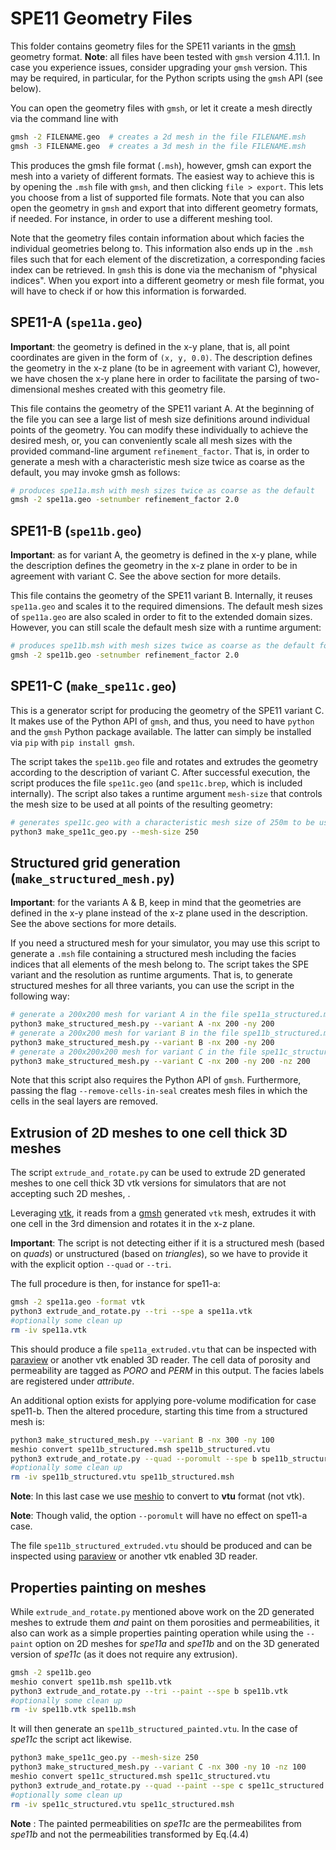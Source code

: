# SPE11 Geometry Files

This folder contains geometry files for the SPE11 variants in the [gmsh](https://gmsh.info/) geometry format.
__Note__: all files have been tested with `gmsh` version 4.11.1. In case you experience issues, consider upgrading
your `gmsh` version. This may be required, in particular, for the Python scripts using the `gmsh` API (see below).


You can open the geometry files with `gmsh`, or let it create a mesh directly via the command line with

```bash
gmsh -2 FILENAME.geo  # creates a 2d mesh in the file FILENAME.msh
gmsh -3 FILENAME.geo  # creates a 3d mesh in the file FILENAME.msh
```

This produces the gmsh file format (`.msh`), however, gmsh can export the mesh into a variety of different formats.
The easiest way to achieve this is by opening the `.msh` file with `gmsh`, and then clicking `file > export`. This
lets you choose from a list of supported file formats. Note that you can also open the geometry in `gmsh` and export
that into different geometry formats, if needed. For instance, in order to use a different meshing tool.

Note that the geometry files contain information about which facies the individual geometries belong to. This information
also ends up in the `.msh` files such that for each element of the discretization, a corresponding facies index can be
retrieved. In `gmsh` this is done via the mechanism of "physical indices". When you export into a different geometry or
mesh file format, you will have to check if or how this information is forwarded.

## SPE11-A (`spe11a.geo`)

__Important__: the geometry is defined in the x-y plane, that is, all point coordinates are given in the form of `(x, y, 0.0)`.
The description defines the geometry in the x-z plane (to be in agreement with variant C), however, we have chosen the x-y plane
here in order to facilitate the parsing of two-dimensional meshes created with this geometry file.


This file contains the geometry of the SPE11 variant A. At the beginning of the file you can see a large list of mesh size
definitions around individual points of the geometry. You can modify these individually to achieve the desired mesh,
or, you can conveniently scale all mesh sizes with the provided command-line argument `refinement_factor`. That is, in
order to generate a mesh with a characteristic mesh size twice as coarse as the default, you may invoke gmsh as follows:

```bash
# produces spe11a.msh with mesh sizes twice as coarse as the default
gmsh -2 spe11a.geo -setnumber refinement_factor 2.0
```

## SPE11-B (`spe11b.geo`)

__Important__: as for variant A, the geometry is defined in the x-y plane, while the description defines the geometry in the
x-z plane in order to be in agreement with variant C. See the above section for more details.

This file contains the geometry of the SPE11 variant B. Internally, it reuses `spe11a.geo` and scales it to the required
dimensions. The default mesh sizes of `spe11a.geo` are also scaled in order to fit to the extended domain sizes. However,
you can still scale the default mesh size with a runtime argument:

```bash
# produces spe11b.msh with mesh sizes twice as coarse as the default for variant B
gmsh -2 spe11b.geo -setnumber refinement_factor 2.0
```

## SPE11-C (`make_spe11c.geo`)

This is a generator script for producing the geometry of the SPE11 variant C. It makes use of the Python API of `gmsh`, and thus,
you need to have `python` and the `gmsh` Python package available. The latter can simply be installed via `pip` with
`pip install gmsh`.

The script takes the `spe11b.geo` file and rotates and extrudes the geometry according to the description of variant C. After
successful execution, the script produces the file `spe11c.geo` (and `spe11c.brep`, which is included internally).
The script also takes a runtime argument `mesh-size` that controls the mesh size to be used at all points of the resulting geometry:

```bash
# generates spe11c.geo with a characteristic mesh size of 250m to be used around all points
python3 make_spe11c_geo.py --mesh-size 250
```


## Structured grid generation (`make_structured_mesh.py`)

__Important__: for the variants A & B, keep in mind that the geometries are defined in the x-y plane instead of the x-z plane
used in the description. See the above sections for more details.

If you need a structured mesh for your simulator, you may use this script to generate a `.msh` file containing a structured mesh
including the facies indices that all elements of the mesh belong to. The script takes the SPE variant and the resolution as
runtime arguments. That is, to generate structured meshes for all three variants, you can use the script in the following way:

```bash
# generate a 200x200 mesh for variant A in the file spe11a_structured.msh
python3 make_structured_mesh.py --variant A -nx 200 -ny 200
# generate a 200x200 mesh for variant B in the file spe11b_structured.msh
python3 make_structured_mesh.py --variant B -nx 200 -ny 200
# generate a 200x200x200 mesh for variant C in the file spe11c_structured.msh
python3 make_structured_mesh.py --variant C -nx 200 -ny 200 -nz 200
```

Note that this script also requires the Python API of `gmsh`. Furthermore, passing the flag `--remove-cells-in-seal` creates
mesh files in which the cells in the seal layers are removed.


## Extrusion of 2D meshes to one cell thick 3D meshes

The script `extrude_and_rotate.py` can be used to extrude 2D generated meshes to one cell thick 3D vtk
versions for simulators that are not accepting such 2D meshes, .

Leveraging [vtk](https://pypi.org/project/vtk/), it reads from a [gmsh](https://gmsh.info/) generated `vtk` mesh, extrudes it 
with one cell in the 3rd dimension and rotates it in the x-z plane.

__Important__: The script is not detecting either if it is a structured mesh (based on *quads*) or unstructured
(based on *triangles*), so we have to provide it with the explicit option `--quad` or `--tri`.

The full procedure is then, for instance for spe11-a:

```bash
gmsh -2 spe11a.geo -format vtk
python3 extrude_and_rotate.py --tri --spe a spe11a.vtk
#optionally some clean up
rm -iv spe11a.vtk 
```

This should produce a file `spe11a_extruded.vtu` that can be inspected with [paraview](https://www.paraview.org/) or another
vtk enabled 3D reader. The cell data of porosity and permeability are tagged as _PORO_ and _PERM_ in this output. The facies labels
are registered under _attribute_.

An additional option exists for applying pore-volume modification for case spe11-b. Then the altered procedure, starting this time from
a structured mesh is:

```bash
python3 make_structured_mesh.py --variant B -nx 300 -ny 100
meshio convert spe11b_structured.msh spe11b_structured.vtu
python3 extrude_and_rotate.py --quad --poromult --spe b spe11b_structured.vtu
#optionally some clean up
rm -iv spe11b_structured.vtu spe11b_structured.msh
```
__Note__: In this last case we use [meshio](https://pypi.org/project/meshio/2.3.5/) to convert
to **vtu** format (not vtk).

__Note__: Though valid, the option `--poromult` will have no effect on spe11-a case.

The file `spe11b_structured_extruded.vtu` should be produced and can be inspected using [paraview](https://www.paraview.org/) or another
vtk enabled 3D reader.

## Properties painting on meshes

While `extrude_and_rotate.py` mentioned above work on the 2D generated meshes to extrude them _and_
paint on them porosities and permeabilities, it also can work as a simple properties painting operation
while using the `--paint` option on 2D meshes for *spe11a* and *spe11b* and on the 3D generated version
of *spe11c* (as it does not require any extrusion).

```bash
gmsh -2 spe11b.geo
meshio convert spe11b.msh spe11b.vtk
python3 extrude_and_rotate.py --tri --paint --spe b spe11b.vtk
#optionally some clean up
rm -iv spe11b.vtk spe11b.msh
```

It will then generate an `spe11b_structured_painted.vtu`. In the case of *spe11c*
the script act likewise.

```bash
python3 make_spe11c_geo.py --mesh-size 250
python3 make_structured_mesh.py --variant C -nx 300 -ny 10 -nz 100
meshio convert spe11c_structured.msh spe11c_structured.vtu
python3 extrude_and_rotate.py --quad --paint --spe c spe11c_structured.vtu
#optionally some clean up
rm -iv spe11c_structured.vtu spe11c_structured.msh
```

__Note__ : The painted permeabilities on *spe11c* are the permeabilites from *spe11b* and 
not the permeabilities transformed by Eq.(4.4)
